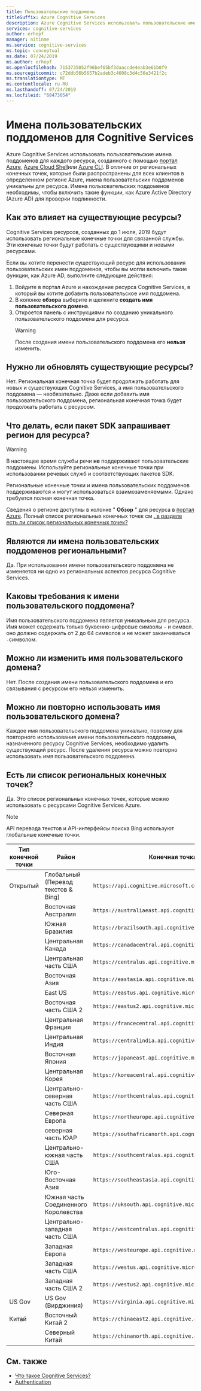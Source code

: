 ```yaml
---
title: Пользовательские поддомены
titleSuffix: Azure Cognitive Services
description: Azure Cognitive Services использовать пользовательские имена поддоменов для каждого ресурса, созданного с помощью портал Azure, Azure Cloud Shell или Azure CLI. В отличие от региональных конечных точек, которые были распространены для всех клиентов в определенном регионе Azure, имена пользовательских поддоменов уникальны для ресурса. Имена пользовательских поддоменов необходимы, чтобы включить такие функции, как Azure Active Directory (Azure AD) для проверки подлинности.
services: cognitive-services
author: erhopf
manager: nitinme
ms.service: cognitive-services
ms.topic: conceptual
ms.date: 07/24/2019
ms.author: erhopf
ms.openlocfilehash: 7153735052f96bef65bf3daaccde4eab3e61b0f9
ms.sourcegitcommit: c72ddb56b5657b2adeb3c4608c3d4c56e3421f2c
ms.translationtype: MT
ms.contentlocale: ru-RU
ms.lasthandoff: 07/24/2019
ms.locfileid: "68473054"
---
```

# <a name="custom-subdomain-names-for-cognitive-services"></a>Имена пользовательских поддоменов для Cognitive Services

Azure Cognitive Services использовать пользовательские имена поддоменов для каждого ресурса, созданного с помощью [портал Azure](https://portal.azure.com), [Azure Cloud Shell](https://azure.microsoft.com/features/cloud-shell/)или [Azure CLI](https://docs.microsoft.com/cli/azure/install-azure-cli). В отличие от региональных конечных точек, которые были распространены для всех клиентов в определенном регионе Azure, имена пользовательских поддоменов уникальны для ресурса. Имена пользовательских поддоменов необходимы, чтобы включить такие функции, как Azure Active Directory (Azure AD) для проверки подлинности.

## <a name="how-does-this-impact-existing-resources"></a>Как это влияет на существующие ресурсы?

Cognitive Services ресурсов, созданных до 1 июля, 2019 будут использовать региональные конечные точки для связанной службы. Эти конечные точки будут работать с существующими и новыми ресурсами.

Если вы хотите перенести существующий ресурс для использования пользовательских имен поддоменов, чтобы вы могли включить такие функции, как Azure AD, выполните следующие действия:

1. Войдите в портал Azure и нахождение ресурса Cognitive Services, в который вы хотите добавить пользовательское имя поддомена.
2. В колонке **обзора** выберите и щелкните **создать имя пользовательского домена**.
3. Откроется панель с инструкциями по созданию уникального пользовательского поддомена для ресурса.
   > [!WARNING]
   > После создания имени пользовательского поддомена его **нельзя** изменить.

## <a name="do-i-need-to-update-my-existing-resources"></a>Нужно ли обновлять существующие ресурсы?

Нет. Региональная конечная точка будет продолжать работать для новых и существующих Cognitive Services, а имя пользовательского поддомена — необязательно. Даже если добавить имя пользовательского поддомена, региональная конечная точка будет продолжать работать с ресурсом.

## <a name="what-if-an-sdk-asks-me-for-the-region-for-a-resource"></a>Что делать, если пакет SDK запрашивает регион для ресурса?

> [!WARNING]
> В настоящее время службы речи **не** поддерживают пользовательские поддомены. Используйте региональные конечные точки при использовании речевых служб и соответствующих пакетов SDK.

Региональные конечные точки и имена пользовательских поддоменов поддерживаются и могут использоваться взаимозаменяемыми. Однако требуется полная конечная точка.

Сведения о регионе доступны в колонке " **Обзор** " для ресурса в [портал Azure](https://portal.azure.com). Полный список региональных конечных точек см [. в разделе есть ли список региональных конечных точек?](#is-there-a-list-of-regional-endpoints)

## <a name="are-custom-subdomain-names-regional"></a>Являются ли имена пользовательских поддоменов региональными?

Да. При использовании имени пользовательского поддомена не изменяется ни одно из региональных аспектов ресурса Cognitive Services.

## <a name="what-are-the-requirements-for-a-custom-subdomain-name"></a>Каковы требования к имени пользовательского поддомена?

Имя пользовательского поддомена является уникальным для ресурса. Имя может содержать только буквенно-цифровые символы `-` и символ. оно должно содержать от 2 до 64 символов и не может заканчиваться `-`символом.

## <a name="can-i-change-a-custom-domain-name"></a>Можно ли изменить имя пользовательского домена?

Нет. После создания имени пользовательского поддомена и его связывания с ресурсом его нельзя изменить.

## <a name="can-i-reuse-a-custom-domain-name"></a>Можно ли повторно использовать имя пользовательского домена?

Каждое имя пользовательского поддомена уникально, поэтому для повторного использования имени пользовательского поддомена, назначенного ресурсу Cognitive Services, необходимо удалить существующий ресурс. После удаления ресурса можно повторно использовать имя пользовательского поддомена.

## <a name="is-there-a-list-of-regional-endpoints"></a>Есть ли список региональных конечных точек?

Да. Это список региональных конечных точек, которые можно использовать с ресурсами Cognitive Services Azure.

> [!NOTE]
> API перевода текстов и API-интерфейсы поиска Bing используют глобальные конечные точки.

| Тип конечной точки | Район | Конечная точка |
|---------------|--------|----------|
| Открытый | Глобальный (Перевод текстов & Bing) | `https://api.cognitive.microsoft.com` |
| | Восточная Австралия | `https://australiaeast.api.cognitive.microsoft.com` |
| | Южная Бразилия | `https://brazilsouth.api.cognitive.microsoft.com` |
| | Центральная Канада | `https://canadacentral.api.cognitive.microsoft.com` |
| | Центральная часть США | `https://centralus.api.cognitive.microsoft.com` |
| | Восточная Азия | `https://eastasia.api.cognitive.microsoft.com` |
| | East US | `https://eastus.api.cognitive.microsoft.com` |
| | Восточная часть США 2 | `https://eastus2.api.cognitive.microsoft.com` |
| | Центральная Франция | `https://francecentral.api.cognitive.microsoft.com` |
| | Центральная Индия | `https://centralindia.api.cognitive.microsoft.com` |
| | Восточная Япония | `https://japaneast.api.cognitive.microsoft.com` |
| | Центральная Корея | `https://koreacentral.api.cognitive.microsoft.com` |
| | Центрально-северная часть США | `https://northcentralus.api.cognitive.microsoft.com` |
| | Северная Европа | `https://northeurope.api.cognitive.microsoft.com` |
| | северная часть ЮАР | `https://southafricanorth.api.cognitive.microsoft.com` |
| | Центрально-южная часть США | `https://southcentralus.api.cognitive.microsoft.com` |
| | Юго-Восточная Азия | `https://southeastasia.api.cognitive.microsoft.com` |
| | Южная часть Соединенного Королевства | `https://uksouth.api.cognitive.microsoft.com` |
| | Центрально-западная часть США | `https://westcentralus.api.cognitive.microsoft.com` |
| | Западная Европа | `https://westeurope.api.cognitive.microsoft.com` |
| | Западная часть США | `https://westus.api.cognitive.microsoft.com` |
| | Западная часть США 2 | `https://westus2.api.cognitive.microsoft.com` |
| US Gov | US Gov (Вирджиния) | `https://virginia.api.cognitive.microsoft.us` |
| Китай | Восточный Китай 2 | `https://chinaeast2.api.cognitive.azure.cn` |
| | Северный Китай | `https://chinanorth.api.cognitive.azure.cn` |

## <a name="see-also"></a>См. также

* [Что такое Cognitive Services?](Welcome.md)
* [Authentication](authentication.md)
